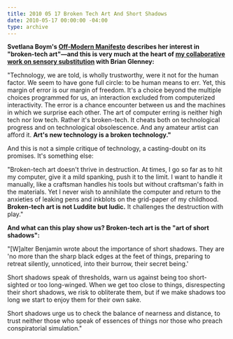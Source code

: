 ```yaml
---
title: 2010 05 17 Broken Tech Art And Short Shadows
date: 2010-05-17 00:00:00 -04:00
type: archive
---
```


<p><strong>Svetlana Boym's <a href="http://www.svetlanaboym.com/manifesto.htm">Off-Modern Manifesto</a> describes her interest in "broken-tech art"—and this is very much at the heart of <a href="http://www.ablersite.com/2009/11/projects-search-task/">my collaborative work on sensory substitution</a> with Brian Glenney:</strong></p>
<p>"Technology, we are told, is wholly trustworthy, were              it not for the human factor. We seem to have gone full circle: to              be human means to err. Yet, this margin of error is our margin of              freedom. It's a choice beyond the multiple choices programmed for              us, an interaction excluded from computerized interactivity. The error              is a chance encounter between us and the machines in which we surprise              each other. The art of computer erring is neither high tech nor low              tech. Rather it's broken-tech. It cheats both on technological              progress and on technological obsolescence. And any amateur artist              can afford it. <strong>Art's new technology is a broken technology."</strong></p>
<p>And this is not a simple critique of technology, a casting-doubt on its promises. It's something else:</p>
<p>"Broken-tech art doesn't thrive in destruction. At times,              I go so far as to hit my computer, give it a mild spanking, push it              to the limit. I want to handle it manually, like a craftsman handles              his tools but without craftsman's faith in the materials. Yet I never              wish to annihilate the computer and return to the anxieties of leaking              pens and inkblots on the grid-paper of my childhood. <strong>Broken-tech              art is not Luddite but ludic.</strong> It challenges the destruction              with play."<strong></strong><strong> </strong></p>
<p><strong></strong><strong>And what can this play show us? Broken-tech art is the "art of short shadows":<br />
</strong></p>
<p>"[W]alter Benjamin              wrote about the importance of short shadows. They are 'no more              than the sharp black edges at the feet of things, preparing to retreat              silently, unnoticed, into their burrow, their secret being.'</p>
<p>Short shadows speak of thresholds, warn us against being too short-sighted              or too long-winged. When we get too close to things, disrespecting              their short shadows, we risk to obliterate them, but if we make shadows              too long we start to enjoy them for their own sake.</p>
<p>Short shadows              urge us to check the balance of nearness and distance, to trust neither              those who speak of essences of things nor those who preach conspiratorial              simulation."</p>
